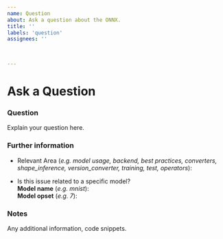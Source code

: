 ```yaml
---
name: Question
about: Ask a question about the ONNX.
title: ''
labels: 'question'
assignees: ''

 

---
```

# Ask a Question

### Question
Explain your question here.

### Further information
- Relevant Area (*e.g. model usage, backend, best practices, converters, shape_inference, version_converter, training, test, operators*): 

- Is this issue related to a specific model?  
**Model name** (*e.g. mnist*):  
**Model opset** (*e.g. 7*):

### Notes
Any additional information, code snippets.
